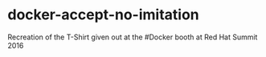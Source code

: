 # docker-accept-no-imitation
Recreation of the T-Shirt given out at the #Docker booth at Red Hat Summit 2016
